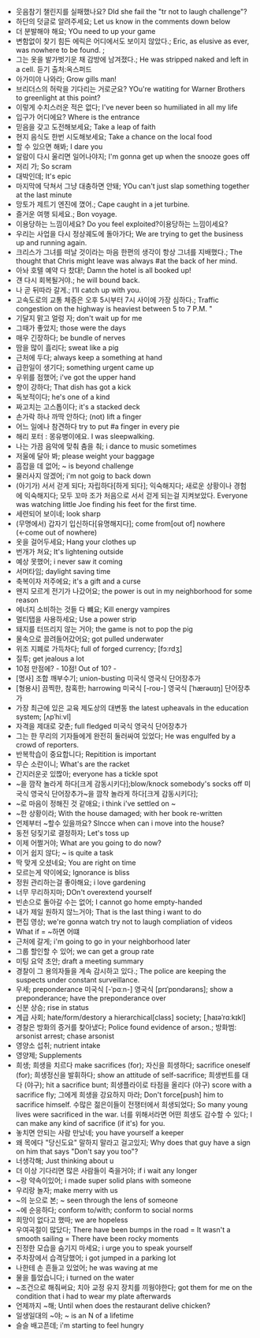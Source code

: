 * 웃음참기 챌린지를 실패했나요? DId she fail the "tr not to laugh challenge"?
* 하단의 덧글로 알려주세요; Let us know in the comments down below
* 더 분발해야 해요; YOu need to up your game
* 변함없이 찾기 힘든 에릭은 어디에서도 보이지 않았다.; Eric, as elusive as ever, was nowhere to be found. ; 
* 그는 옷을 발가벗기운 채 감방에 남겨졌다.; He was stripped naked and left in a cell. 듣기 출처:옥스퍼드
* 아가미야 나와라; Grow gills man!
* 브리더스의 허락을 기다리는 거로군요? YOu're watiting for Warner Brothers to greenlight at this point?
* 이렇게 수치스러운 적은 없다; I've never been so humiliated in all my life
* 입구가 어디에요? Where is the entrance
* 믿음을 갖고 도전해보세요; Take a leap of faith
* 현지 음식도 한번 시도해보세요; Take a chance on the local food
* 할 수 있으면 해봐; I dare you
* 알람이 다시 울리면 일어나야지; I'm gonna get up when the snooze goes off
* 저리 가; So scram
* 대박인데; It's epic
* 마지막에 닥쳐서 그냥 대충하면 안돼; YOu can't just slap something together at the last minute
* 망토가 제트기 엔진에 꼈어.; Cape caught in a jet turbine.
* 즐거운 여행 되세요.; Bon voyage.
* 이용당하는 느낌이세요? Do you feel exploited?이용당하는 느낌이세요? 
* 우리는 사업을 다시 정상궤도에 돌아가다; We are trying to get the business up and running again. 
* 크리스가 그녀를 떠날 것이라는 마음 한편의 생각이 항상 그녀를 지배했다.; The thought that Chris might leave was always #at the back of her mind. 
* 아놔 호텔 예약 다 찼대!; Damn the hotel is all booked up!
* 걘 다시 회복될거야.; he will bound back.
* 나 곧 뒤따라 갈게.; I’ll catch up with you. 
* 고속도로의 교통 체증은 오후 5시부터 7시 사이에 가장 심하다.; Traffic congestion on the highway is heaviest between 5 to 7 P.M. "
* 기달지 맑고 얼렁 자; don't wait up for me
* 그때가 좋았지; those were the days
* 매우 긴장하다; be bundle of nerves
* 땀을 많이 흘리다; sweat like a pig
* 근처에 두다; always keep a something at hand
* 급한일이 생기다; something urgent came up
* 우위를 점했어; i've got the upper hand
* 향이 강하다; That dish has got a kick
* 독보적이다; he's one of a kind
* 짜고치는 고스톱이다; it's a stacked deck
* 손가락 하나 까딱 안하다; (not) lift a finger
* 어느 일에나 참견하다 try to put #a finger in every pie
* 해리 포터 : 몽유병이에요. I was sleepwalking.
* 나는 가끔 음악에 맞춰 춤을 춰; i dance to music sometimes
* 저울에 달아 봐; please weight your baggage
* 흠잡을 데 없어; ~ is beyond challenge
* 물러사지 않겠어; i'm not goig to back down
* (아기가) 서서 걷게 되다; 자립하다[하게 되다]; 익숙해지다; 새로운 상황이나 경험에 익숙해지다; 
  모두 꼬마 조가 처음으로 서서 걷게 되는걸 지켜보았다. Everyone was watching little Joe finding his feet for the first time. 
* 세련되어 보이네; look sharp
* (무명에서) 갑자기 입신하다[유명해지다]; come from[out of] nowhere (←come out of nowhere) 
* 옷을 걸어두세요; Hang your clothes up
* 번개가 쳐요; It's lightening outside
* 예상 못했어; i never saw it coming
* 서머타임; daylight saving time
* 축복이자 저주에요; it's a gift and a curse
* 왠지 모르게 전기가 나갔어요; the power is out in my neighborhood for some reason
* 에너지 소비하는 것들 다 뺴요; Kill energy vampires
* 멀티탭을 사용하세요; Use a power strip
* 돼지를 터뜨리지 않는 거야; the game is not to pop the pig
* 물속으로 끌려들어갔어요; got pulled underwater
* 위조 지폐로 가득차다; full of forged currency; [fɔːrdʒ] 
* 질투; get jealous a lot
* 10점 만점에? - 10점! Out of 10? -
* [명사] 조합 깨부수기; union-busting 미국식  영국식   단어장추가
* [형용사] 끔찍한, 참혹한; harrowing 미국식 [-roʊ-]  영국식 [ˈhærəʊɪŋ]   단어장추가
* 가장 최근에 있은 교육 제도상의 대변동 the latest upheavals in the education system; [ʌpˈhiːvl]
* 자격을 제대로 갖춘; full fledged 미국식  영국식   단어장추가
* 그는 한 무리의 기자들에게 완전히 둘러싸여 있었다; He was engulfed by a crowd of reporters. 
* 반복학습이 중요합니다; Repitition is important
* 무슨 소란이니; What's are the racket
* 간지러운곳 있짢아; everyone has a tickle spot
* ~을 깜작 놀라게 하다[크게 감동시키다];blow/knock somebody's socks off 미국식  영국식   단어장추가~을 깜작 놀라게 하다[크게 감동시키다];
* ~로 마음이 정해진 것 같애요; i think i've settled on ~
* ~한 상황이라; With the house damaged; with her book re-written
* 언제부터 ~할수 있을까요? SIncce when can i move into the house?
* 동전 덩짖기로 결정하자; Let's toss up
* 이제 어쩔거야; What are you going to do now?
* 이거 쉽지 않다; ~ is quite a task
* 딱 맞게 오셨네요; You are right on time
* 모르는게 약이에요; Ignorance is bliss
* 정원 관리하는걸 좋아해요; i love gardening
* 너무 무리하지마; DOn't overextend yourself
* 빈손으로 돌아갈 수는 없어; I cannot go home empty-handed
* 내가 제일 원하지 않느거야; That is the last thing i want to do
* 편집 영상; we're gonna watch try not to laugh compliation of videos
* What if = ~하면 어떄
* 근처에 갈게; i'm going to go in your neighborhood later
* 그룹 할인할 수 있어; we can get a group rate
* 미팅 요약 초안; draft a meeting summary
* 경찰이 그 용의자들을 계속 감시하고 있다.; The police are keeping the suspects under constant surveillance. 
* 우세; preponderance 미국식 [-ˈpɑːn-]  영국식 [prɪˈpɒndərəns]; show a preponderance; have the preponderance over 
* 신분 상승; rise in status
* 계급 사회; hate/form/destory a hierarchical[class] society; [ˌhaɪəˈrɑːkɪkl]
* 경찰은 방화의 증거를 찾아냈다; Police found evidence of arson.; 방화범: arsonist arrest; chase arsonist
* 영양소 섭취; nutrient intake 
* 영양제; Supplements
* 희생; 희생을 치르다
  make sacrifices (for); 자신을 희생하다; sacrifice oneself (for); 희생정신을 발휘하다; show an attitude of self-sacrifice; 희생번트를 대다 (야구); hit a sacrifice bunt; 희생플라이로 타점을 올리다 (야구)
score with a sacrifice fly; 그에게 희생을 강요하지 마라; Don't force[push] him to sacrifice himself. 
수많은 젊은이들이 전쟁터에서 희생되었다; So many young lives were sacrificed in the war. 
너를 위해서라면 어떤 희생도 감수할 수 있다; I can make any kind of sacrifice (if it's) for you. 
* 놓치면 안되는 사람 만났네; you have yourself a keeper
* 왜 목에다 "당신도요" 말하지 말라고 걸고있지;  Why does that guy have a sign on him that says "Don't say you too"?
* 너생각해; Just thinking about u
* 더 이상 기다리면 많은 사람들이 죽을거야; if i wait any longer
* ~랑 약속이있어; i made super solid plans with someone
* 우리랑 놀자; make merry with us
* ~의 눈으로 본; ~ seen through the lens of someone
* ~에 순응하다; conform to/with; conform to social norms
* 희망이 없다고 했따; we are hopeless
* 우여곡절이 많닸다; 	There have been bumps in the road = It wasn't a smooth sailing = There have been rocky moments 
* 진정한 모습을 숨기지 마세요; i urge you to speak yourself
* 주차장에서 습격당했어; i got jumped in a parking lot
* 나한테 손 흔들고 있었어; he was waving at me
* 물을 틀었습니다; i turned on the water
* ~조건으로 해줘써요; 치아 교정 유지 장치를 끼웡야한다; got them for me on the condition that i had to wear my plate afterwards
* 언제까지 ~해; Until when does the restaurant delive chicken?
* 일생일대의 ~야; ~ is an N of a lifetime
* 슬슬 배고픈데; i'm starting to feel hungry